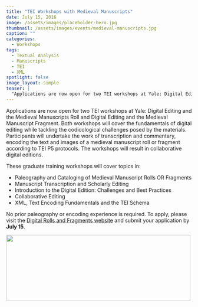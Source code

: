 ```yaml
---
title: "TEI Workshops with Medieval Manuscripts"
date: July 15, 2016
image: /assets/images/placeholder-hero.jpg
thumbnail: /assets/images/events/medieval-manuscripts.jpg
caption: ""
categories: 
  - Workshops
tags:
  - Textual Analysis
  - Manuscripts
  - TEI
  - XML
spotlight: false 
image_layout: simple
teaser: |
  "Applications are now open for two TEI workshops at Yale: Digital Editing and the Medieval Manuscripts Roll and Digital Editing and the Medieval Manuscript Fragment. Both workshops will cover the..."
---
```


Applications are now open for two TEI workshops at Yale: Digital Editing and the Medieval Manuscripts Roll and Digital Editing and the Medieval Manuscript Fragment. Both workshops will cover the fundamentals of digital editing while tackling the codicological challenges posed by the materials. Participants will undertake the work of transcription and commentary, encoding the text and images of a medieval manuscript roll or fragment according to TEI P5 protocols. The workshops will result in collaborative digital editions.

These graduate training workshops will cover topics in:

 * Paleography and Cataloging of Medieval Manuscript Rolls OR Fragments
 * Manuscript Transcription and Scholarly Editing
 * Introduction to the Digital Edition: Challenges and Best Practices
 * Collaborative Editing
 * XML, Text Encoding Fundamentals and the TEI Schema

No prior paleography or encoding experience is required. To apply, please visit the [Digital Rolls and Fragments website](https://digitalrollsandfragments.com/calls-for-workshop-participants/) and submit your application by **July 15**.

<a href="http://web.library.yale.edu/sites/default/files/images/DigitalEditing.jpg">
  <img alt="" height="179" src="http://web.library.yale.edu/sites/default/files/resize/images/DigitalEditing-500x179.jpg" width="500"/>
</a>